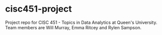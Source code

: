 # cisc451-project
Project repo for CISC 451 - Topics in Data Analytics at Queen's University. Team members are Will Murray, Emma Ritcey and Rylen Sampson.
